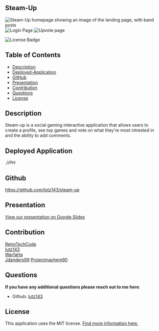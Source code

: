 ## Steam-Up


![Steam-Up homepage showing an image of the landing page, with band posts](PH)
![Login Page](PH)
![Upvote page](PH)

![License Badge](https://img.shields.io/badge/license-MIT-brightgreen)

## Table of Contents
- [Description](#description)
- [Deployed-Application](#deployed-application)
- [GitHub](#Github)
- [Presentation](#presentation)
- [Contribution](#contribution)
- [Questions](#questions)
- [License](#license)
  
## Description
Steam-up is a social gaming interactive application that allows users to create a profile, see top games and vote on what they're most intrested in and the ability to add comments. 
  
## Deployed Application

.//PH

  
## Github

https://github.com/lutz143/steam-up

## Presentation

[View our presentation on Google Slides](PH)


## Contribution

[RetroTechCode](https://github.com/RetroTechCode)  
[lutz143](https://github.com/lutz143)  
[WarfaHa](https://github.com/WarfaHa)  
[Jdanders99](https://github.com/Jdanders99)
[Projectmayhem90](https://github.com/Projectmayhem90)  

## Questions

**If you have any additional questions please reach out to me here**:
- Github: [lutz143](https://github.com/lutz143/steam-up)  

## License
This application uses the MIT license. [Find more information here.](https://choosealicense.com/licenses/mit/)
